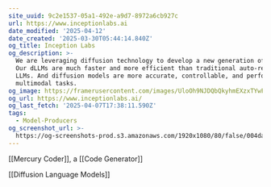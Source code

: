 ```yaml
---
site_uuid: 9c2e1537-05a1-492e-a9d7-8972a6cb927c
url: https://www.inceptionlabs.ai
date_modified: '2025-04-12'
date_created: '2025-03-30T05:44:14.840Z'
og_title: Inception Labs
og_description: >-
  We are leveraging diffusion technology to develop a new generation of LLMs.
  Our dLLMs are much faster and more efficient than traditional auto-regressive
  LLMs. And diffusion models are more accurate, controllable, and performant on
  multimodal tasks.
og_image: https://framerusercontent.com/images/UloOh9NJDQbQkyhmEXzxTYwFlU.png
og_url: https://www.inceptionlabs.ai/
og_last_fetch: '2025-04-07T17:38:11.590Z'
tags:
  - Model-Producers
og_screenshot_url: >-
  https://og-screenshots-prod.s3.amazonaws.com/1920x1080/80/false/004da8a983b62de43f7b2cd470387eddf8adc6b807abdf4c850c846586d8c4db.jpeg
---
```





























[[Mercury Coder]], a [[Code Generator]]

[[Diffusion Language Models]]
